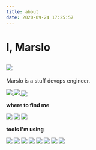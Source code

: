 ```yaml
---
title: about
date: 2020-09-24 17:25:57
---
```


# I, Marslo

## [![](https://img.shields.io/badge/Made%20In-Marslo-1f425f.svg)](https://github.com/marslo)

Marslo is a stuff devops engineer.

<a href="#">
<img src="https://github-readme-stats.mrdulin.vercel.app/api?username=marslo&show_icons=true&hide_border=true&icon_color=586069&title_color=a0a9af">
<img src="https://github-readme-stats.vercel.app/api/top-langs/?username=marslo&layout=compact&hide_border=true&title_color=a0a9af">
</a>

<img align="center" src="https://via.placeholder.com/600x1.png/fff/fff">

**where to find me**

[![](https://img.shields.io/badge/-github@marslo-911318?style=flat-square&logo=github&logoColor=white&labelColor=c14438)](https://github.com/marslo) [![](https://img.shields.io/badge/-https://imarslo.github.io-0d62a6?&style=flat&logo=hexo&logoColor=white&labelColor=0b5188)](https://imarslo.github.io) [![](https://img.shields.io/badge/-https://marslo.github.io/ibook-6d1be3?&style=flat&logo=markdown&logoColor=white&labelColor=5b18bb)](https://marslo.github.io/ibook)

**tools I'm using**

![](https://img.shields.io/badge/-VIM-5ca730?&style=flat&logo=vim&logoColor=white&labelColor=50932d) ![](https://img.shields.io/badge/-JENKINS-156cc8??logoWidth=48&style=flat-square&logo=Jenkins&logoColor=white&labelColor=145ca7) ![](https://img.shields.io/badge/-JENKINSFILE-e34f26?style=flat-square&logo=Jenkins&logoColor=fff&labelColor=cb351d) ![](https://img.shields.io/badge/-SHELL%20SCRIPT-233243?&style=flat&logo=gnu-bash&logoColor=white&labelColor=192531) ![](https://img.shields.io/badge/-DOCKER-27a3dd?&style=flat&logo=docker&logoColor=white&labelColor=2c87bf) ![](https://img.shields.io/badge/-KUBERNETES-2653de?&style=flat&logo=kubernetes&logoColor=white&labelColor=233cbc) ![](https://img.shields.io/badge/-GROOVY-e77806?&style=flat&logo=groovy&logoColor=white&labelColor=d6700a) ![](https://img.shields.io/badge/CI/CD-CONTINUOUS%20INTEGRATION-5565b7?&style=flat&logoColor=white&labelColor=485491) 
